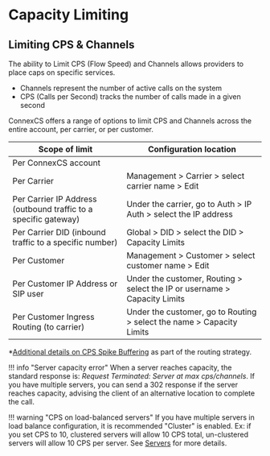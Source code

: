 # Capacity Limiting

## Limiting CPS & Channels

The ability to Limit CPS (Flow Speed) and Channels allows providers to place caps on specific services. 

* Channels represent the number of active calls on the system
* CPS (Calls per Second) tracks the number of calls made in a given second

ConnexCS offers a range of options to limit CPS and Channels across the entire account, per carrier, or per customer. 

|Scope of limit | Configuration location |
|----|----|
|Per ConnexCS account| 
|Per Carrier|Management > Carrier > select carrier name > Edit|
|Per Carrier IP Address (outbound traffic to a specific gateway)|Under the carrier, go to Auth > IP Auth > select the IP address|
|Per Carrier DID (inbound traffic to a specific number)| Global > DID > select the DID > Capacity Limits|
|Per Customer|Management > Customer > select customer name > Edit|
|Per Customer IP Address or SIP user|Under the customer, Routing > select the IP or username > Capacity Limits|
|Per Customer Ingress Routing (to carrier)|Under the customer, go to Routing > select the name > Capacity Limits

*[Additional details on CPS Spike Buffering](https://docs.connexcs.com/customer/routing/#capacity-limits) as part of the routing strategy. 
 
!!! info "Server capacity error"
    When a server reaches capacity, the standard response is: *Request Terminated: Server at max cps/channels*. If you have multiple servers, you can send a 302 response if the server reaches capacity, advising the client of an alternative location to complete the call.
    
!!! warning "CPS on load-balanced servers"
    If you have multiple servers in load balance configuration, it is recommended "Cluster" is enabled. Ex: if you set CPS to 10, clustered servers will allow 10 CPS total, un-clustered servers will allow 10 CPS per server. See [Servers](https://docs.connexcs.com/setup/settings/servers/) for more details. 
